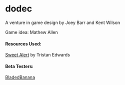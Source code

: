 dodec
=====
A venture in game design by Joey Barr and Kent Wilson

Game idea: Mathew Allen
<h4>Resources Used:</h4>
<a href = "https://github.com/t4t5/sweetalert">Sweet Alert</a> by Tristan Edwards


<h4>Beta Testers:</h4>
<a href = "https://github.com/BladedBanana">BladedBanana</a>
